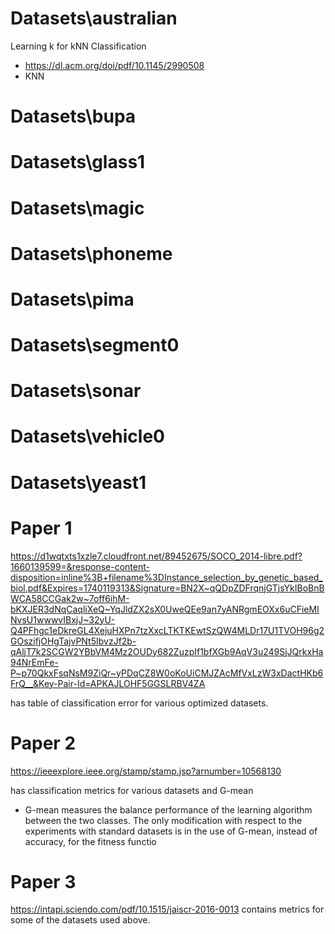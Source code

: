 # Datasets\australian
Learning k for kNN Classification
- https://dl.acm.org/doi/pdf/10.1145/2990508 
- KNN
# Datasets\bupa

# Datasets\glass1

# Datasets\magic

# Datasets\phoneme

# Datasets\pima

# Datasets\segment0

# Datasets\sonar

# Datasets\vehicle0

# Datasets\yeast1

# Paper 1
https://d1wqtxts1xzle7.cloudfront.net/89452675/SOCO_2014-libre.pdf?1660139599=&response-content-disposition=inline%3B+filename%3DInstance_selection_by_genetic_based_biol.pdf&Expires=1740119313&Signature=BN2X~qQDpZDFrqnjGTjsYkIBoBnBWCA58CCGak2w~7off6ihM-bKXJER3dNqCaqliXeQ~YqJldZX2sX0UweQEe9an7yANRgmEOXx6uCFieMINvsU1wwwvIBxjJ~32yU-Q4PFhgc1eDkreGL4XejuHXPn7tzXxcLTKTKEwtSzQW4MLDr17U1TVOH96g2GOszifjOHgTajvPNt5IbvzJf2b-qAljT7k2SCGW2YBbVM4Mz2OUDy682ZuzpIf1bfXGb9AqV3u249SjJQrkxHa94NrEmFe-P~p70QkxFsqNsM9ZiQr~yPDqCZ8W0oKoUiCMJZAcMfVxLzW3xDactHKb6FrQ__&Key-Pair-Id=APKAJLOHF5GGSLRBV4ZA 

has table of classification error for various optimized datasets.

# Paper 2

https://ieeexplore.ieee.org/stamp/stamp.jsp?arnumber=10568130 

has classification metrics for various datasets and G-mean
- G-mean measures the balance performance of the learning algorithm between the two classes. The only modification with respect
to the experiments with standard datasets is in the use of G-mean,
instead of accuracy, for the fitness functio

# Paper 3

https://intapi.sciendo.com/pdf/10.1515/jaiscr-2016-0013 
contains metrics for some of the datasets used above.